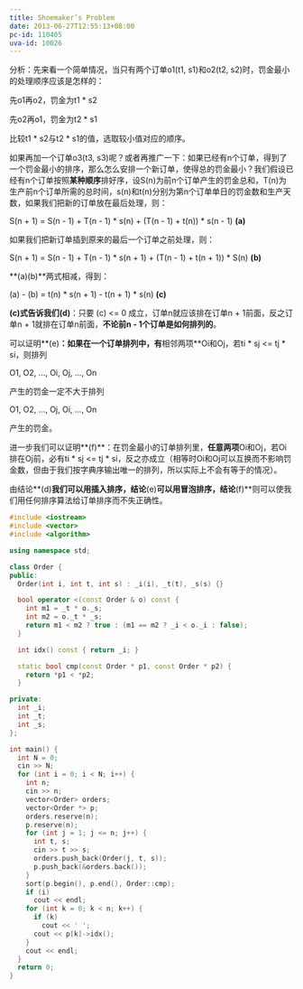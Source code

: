 ```yaml
---
title: Shoemaker’s Problem
date: 2013-06-27T12:55:13+08:00
pc-id: 110405
uva-id: 10026
---
```

分析：先来看一个简单情况，当只有两个订单o1(t1, s1)和o2(t2, s2)时，罚金最小的处理顺序应该是怎样的：

先o1再o2，罚金为t1 * s2

先o2再o1，罚金为t2 * s1

比较t1 \* s2与t2 \* s1的值，选取较小值对应的顺序。<!--more-->

如果再加一个订单o3(t3, s3)呢？或者再推广一下：如果已经有n个订单，得到了一个罚金最小的排序，那么怎么安排一个新订单，使得总的罚金最小？我们假设已经有n个订单按照**某种顺序**排好序，设S(n)为前n个订单产生的罚金总和，T(n)为生产前n个订单所需的总时间，s(n)和t(n)分别为第n个订单单日的罚金数和生产天数，如果我们把新的订单放在最后处理，则：

S(n + 1) = S(n - 1) + T(n - 1) \* s(n) + (T(n - 1) + t(n)) \* s(n - 1) **(a)**

如果我们把新订单插到原来的最后一个订单之前处理，则：

S(n + 1) = S(n - 1) + T(n - 1) \* s(n + 1) + (T(n - 1) + t(n + 1)) \* S(n) **(b)**

**(a)(b)**两式相减，得到：

(a) - (b) = t(n) \* s(n + 1) - t(n + 1) \* s(n) **(c)**

**(c)**式告诉我们**(d)**：只要 (c) <= 0 成立，订单n就应该排在订单n + 1前面，反之订单n + 1就排在订单n前面，**不论前n - 1个订单是如何排列的**。

可以证明**(e)**：如果在一个订单排列中，有**相邻两项**Oi和Oj，若ti * sj <= tj * si，则排列

O1, O2, ..., Oi, Oj, ..., On

产生的罚金一定不大于排列

O1, O2, ..., Oj, Oi, ..., On

产生的罚金。

进一步我们可以证明**(f)**：在罚金最小的订单排列里，**任意两项**Oi和Oj，若Oi排在Oj前，必有ti * sj <= tj * si，反之亦成立（相等时Oi和Oj可以互换而不影响罚金数，但由于我们按字典序输出唯一的排列，所以实际上不会有等于的情况）。

由结论**(d)**我们可以用插入排序，结论**(e)**可以用冒泡排序，结论**(f)**则可以使我们用任何排序算法给订单排序而不失正确性。

```cpp
#include <iostream>
#include <vector>
#include <algorithm>

using namespace std;

class Order {
public:
  Order(int i, int t, int s) : _i(i), _t(t), _s(s) {}

  bool operator <(const Order & o) const {
    int m1 = _t * o._s;
    int m2 = o._t * _s;
    return m1 < m2 ? true : (m1 == m2 ? _i < o._i : false);
  }

  int idx() const { return _i; }

  static bool cmp(const Order * p1, const Order * p2) {
    return *p1 < *p2;
  }

private:
  int _i;
  int _t;
  int _s;
};

int main() {
  int N = 0;
  cin >> N;
  for (int i = 0; i < N; i++) {
    int n;
    cin >> n;
    vector<Order> orders;
    vector<Order *> p;
    orders.reserve(n);
    p.reserve(n);
    for (int j = 1; j <= n; j++) {
      int t, s;
      cin >> t >> s;
      orders.push_back(Order(j, t, s));
      p.push_back(&orders.back());
    }
    sort(p.begin(), p.end(), Order::cmp);
    if (i)
      cout << endl;
    for (int k = 0; k < n; k++) {
      if (k)
        cout << ' ';
      cout << p[k]->idx();
    }
    cout << endl;
  }
  return 0;
}
```

